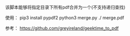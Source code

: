 
该脚本能够将指定目录下所有pdf合并为一个(不支持递归查找)

使用：
pip3 install pypdf2
python3 merge.py ./ merge.pdf

参考：
https://github.com/greyireland/geektime_to_pdf
